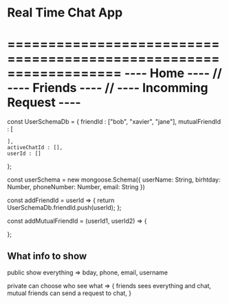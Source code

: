 # Real Time Chat App



==================================================================
---- Home ---- // ---- Friends ---- // ---- Incomming Request ----
==================================================================

<!-- in the DB could add blocked people -->
const UserSchemaDb = {
    friendId : ["bob", "xavier", "jane"],
    mutualFriendId : [

    ],
    activeChatId : [],
    userId : []
}; 
<!-- mongoose schema -->
const userSchema = new mongoose.Schema({
    userName: String,
    birhtday: Number,
    phoneNumber: Number,
    email: String
})

<!-- add user to your friends list -->
const addFriendId = userId => {
    return UserSchemaDb.friendId.push(userId);
};


<!-- only activates once you add that person  -->
<!-- So once you add that person this run and gets added to mutualFriendsId in an array -->
<!-- userId1.friendId(x) search if "x" is in userId2.friendId() === if true => return the userId1.mutualFriendId.push(userId1.friendId(x))  -->
const addMutualFriendId = (userId1, userId2) => {


};

## What info to show
public show everything => bday, phone, email, username

private can choose who see what => {
    friends sees everything and chat,
    mutual friends can send a request to chat,
}




